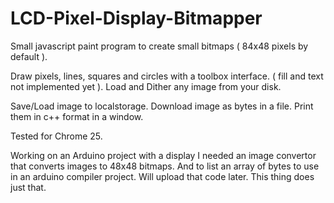LCD-Pixel-Display-Bitmapper
===========================


Small javascript paint program to create small bitmaps ( 84x48 pixels by default ).

Draw pixels, lines, squares and circles with a toolbox interface. ( fill and text not implemented yet ).
Load and Dither any image from your disk.

Save/Load image to localstorage.
Download image as bytes in a file.
Print them in c++ format in a window.



Tested for Chrome 25. 

Working on an Arduino project with a display I needed an image convertor that converts images to 48x48 bitmaps.
And to list an array of bytes to use in an arduino compiler project. Will upload that code later.
This thing does just that.


